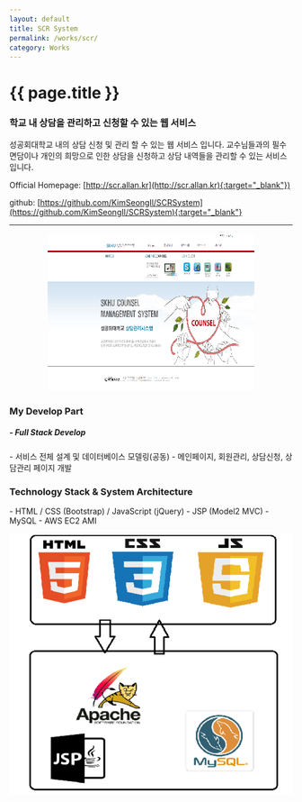 ```yaml
---
layout: default
title: SCR System
permalink: /works/scr/
category: Works
---
```


# {{ page.title }}

### 학교 내 상담을 관리하고 신청할 수 있는 웹 서비스

성공회대학교 내의 상담 신청 및 관리 할 수 있는 웹 서비스 입니다.
교수님들과의 필수 면담이나 개인의 희망으로 인한 상담을 신청하고 상담 내역들을 관리할 수 있는 서비스 입니다.

Official Homepage: [http://scr.allan.kr](http://scr.allan.kr){:target="_blank"})

github: [https://github.com/KimSeongIl/SCRSystem](https://github.com/KimSeongIl/SCRSystem){:target="_blank"}

---
<p align="center"><img src="/img/scr/scr.png" alt="scr" class="img-responsive"/></p>


<h3 class="section">My Develop Part</h3>
<h5> - Full Stack Develop</h5>
- 서비스 전체 설계 및 데이터베이스 모델링(공동)
- 메인페이지, 회원관리, 상담신청, 상담관리 페이지 개발

<h3 class="section">Technology Stack & System Architecture</h3>
- HTML / CSS (Bootstrap) / JavaScript (jQuery)
- JSP (Model2 MVC)
- MySQL
- AWS EC2 AMI

<p align="center"><img src="/img/scr/develop.png" alt="develop" class="img-responsive"/></p>